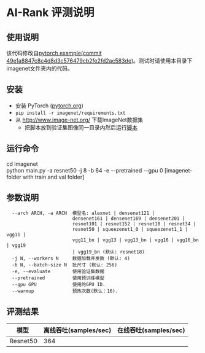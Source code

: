 # AI-Rank 评测说明

## 使用说明

该代码修改自[pytorch example(commit 49e1a8847c8c4d8d3c576479cb2fe2fd2ac583de)](https://github.com/pytorch/examples/tree/master/imagenet)。测试时请使用本目录下imagenet文件夹内的代码。

## 安装

- 安装 PyTorch ([pytorch.org](http://pytorch.org))
- `pip install -r imagenet/requirements.txt`
- 从 http://www.image-net.org/ 下载ImageNet数据集
    - 把脚本放到验证集图像同一目录内然后运行[脚本](https://raw.githubusercontent.com/soumith/imagenetloader.torch/master/valprep.sh)

## 运行命令

cd imagenet  
python main.py -a resnet50 -j 8 -b 64 -e --pretrained --gpu 0 [imagenet-folder with train and val folder]

## 参数说明

```
  --arch ARCH, -a ARCH  模型名: alexnet | densenet121 |
                        densenet161 | densenet169 | densenet201 |
                        resnet101 | resnet152 | resnet18 | resnet34 |
                        resnet50 | squeezenet1_0 | squeezenet1_1 | vgg11 |
                        vgg11_bn | vgg13 | vgg13_bn | vgg16 | vgg16_bn | vgg19
                        | vgg19_bn (默认: resnet18)
  -j N, --workers N     数据加载并发数 (默认: 4)
  -b N, --batch-size N  批尺寸 (默认: 256)
  -e, --evaluate        使用验证集数据
  --pretrained          使用预训练模型
  --gpu GPU             使用的GPU ID.
  --warmup              预热次数(默认：16).
```

## 评测结果

|  模型  | 离线吞吐(samples/sec)  | 在线吞吐(samples/sec) |
|--------------|--------------|--------------|
|   Resnet50   |    364       |              |